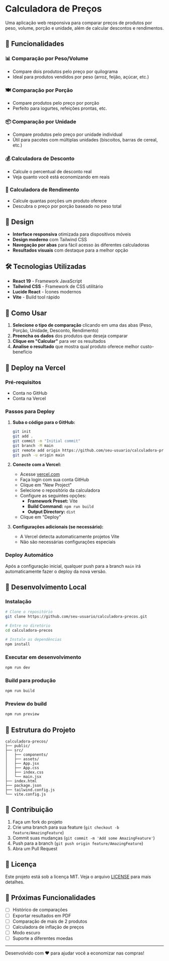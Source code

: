 # Calculadora de Preços

Uma aplicação web responsiva para comparar preços de produtos por peso, volume, porção e unidade, além de calcular descontos e rendimentos.

## 🚀 Funcionalidades

### 📊 Comparação por Peso/Volume
- Compare dois produtos pelo preço por quilograma
- Ideal para produtos vendidos por peso (arroz, feijão, açúcar, etc.)

### 🍽️ Comparação por Porção
- Compare produtos pelo preço por porção
- Perfeito para iogurtes, refeições prontas, etc.

### 📦 Comparação por Unidade
- Compare produtos pelo preço por unidade individual
- Útil para pacotes com múltiplas unidades (biscoitos, barras de cereal, etc.)

### 💰 Calculadora de Desconto
- Calcule o percentual de desconto real
- Veja quanto você está economizando em reais

### 🥄 Calculadora de Rendimento
- Calcule quantas porções um produto oferece
- Descubra o preço por porção baseado no peso total

## 🎨 Design

- **Interface responsiva** otimizada para dispositivos móveis
- **Design moderno** com Tailwind CSS
- **Navegação por abas** para fácil acesso às diferentes calculadoras
- **Resultados visuais** com destaque para a melhor opção

## 🛠️ Tecnologias Utilizadas

- **React 19** - Framework JavaScript
- **Tailwind CSS** - Framework de CSS utilitário
- **Lucide React** - Ícones modernos
- **Vite** - Build tool rápido

## 📱 Como Usar

1. **Selecione o tipo de comparação** clicando em uma das abas (Peso, Porção, Unidade, Desconto, Rendimento)
2. **Preencha os dados** dos produtos que deseja comparar
3. **Clique em "Calcular"** para ver os resultados
4. **Analise o resultado** que mostra qual produto oferece melhor custo-benefício

## 🚀 Deploy na Vercel

### Pré-requisitos
- Conta no GitHub
- Conta na Vercel

### Passos para Deploy

1. **Suba o código para o GitHub:**
   ```bash
   git init
   git add .
   git commit -m "Initial commit"
   git branch -M main
   git remote add origin https://github.com/seu-usuario/calculadora-precos.git
   git push -u origin main
   ```

2. **Conecte com a Vercel:**
   - Acesse [vercel.com](https://vercel.com)
   - Faça login com sua conta GitHub
   - Clique em "New Project"
   - Selecione o repositório da calculadora
   - Configure as seguintes opções:
     - **Framework Preset:** Vite
     - **Build Command:** `npm run build`
     - **Output Directory:** `dist`
   - Clique em "Deploy"

3. **Configurações adicionais (se necessário):**
   - A Vercel detecta automaticamente projetos Vite
   - Não são necessárias configurações especiais

### Deploy Automático
Após a configuração inicial, qualquer push para a branch `main` irá automaticamente fazer o deploy da nova versão.

## 🔧 Desenvolvimento Local

### Instalação
```bash
# Clone o repositório
git clone https://github.com/seu-usuario/calculadora-precos.git

# Entre no diretório
cd calculadora-precos

# Instale as dependências
npm install
```

### Executar em desenvolvimento
```bash
npm run dev
```

### Build para produção
```bash
npm run build
```

### Preview do build
```bash
npm run preview
```

## 📝 Estrutura do Projeto

```
calculadora-precos/
├── public/
├── src/
│   ├── components/
│   ├── assets/
│   ├── App.jsx
│   ├── App.css
│   ├── index.css
│   └── main.jsx
├── index.html
├── package.json
├── tailwind.config.js
└── vite.config.js
```

## 🤝 Contribuição

1. Faça um fork do projeto
2. Crie uma branch para sua feature (`git checkout -b feature/AmazingFeature`)
3. Commit suas mudanças (`git commit -m 'Add some AmazingFeature'`)
4. Push para a branch (`git push origin feature/AmazingFeature`)
5. Abra um Pull Request

## 📄 Licença

Este projeto está sob a licença MIT. Veja o arquivo [LICENSE](LICENSE) para mais detalhes.

## 🎯 Próximas Funcionalidades

- [ ] Histórico de comparações
- [ ] Exportar resultados em PDF
- [ ] Comparação de mais de 2 produtos
- [ ] Calculadora de inflação de preços
- [ ] Modo escuro
- [ ] Suporte a diferentes moedas

---

Desenvolvido com ❤️ para ajudar você a economizar nas compras!
